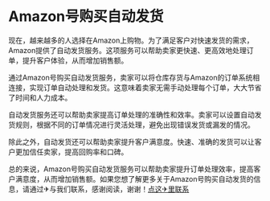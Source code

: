 # Amazon号购买自动发货

现在，越来越多的人选择在Amazon上购物。为了满足客户对快速发货的需求，Amazon提供了自动发货服务。这项服务可以帮助卖家更快速、更高效地处理订单，提升客户体验，从而增加销售额。

通过Amazon号购买自动发货服务，卖家可以将仓库存货与Amazon的订单系统相连接，实现订单自动处理和发货。这意味着卖家无需手动处理每个订单，大大节省了时间和人力成本。

自动发货服务还可以帮助卖家提高订单处理的准确性和效率。卖家可以设置自动发货规则，根据不同的订单情况进行灵活处理，避免出现错误发货或漏发的情况。

除此之外，自动发货还可以帮助卖家提升客户满意度。快速、准确的发货可以让客户更加信任卖家，提高回购率和口碑。

总的来说，Amazon号购买自动发货服务可以帮助卖家提升订单处理效率，提高客户满意度，从而增加销售额。如果您想了解更多关于Amazon号购买自动发货的信息，请通过✈与我们联系，感谢阅读，谢谢！[点这✈里联系](https://ads.k02.cc)